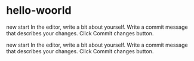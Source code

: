 # hello-woorld
new start
In the editor, write a bit about yourself.
Write a commit message that describes your changes.
Click Commit changes button.

new start
In the editor, write a bit about yourself.
Write a commit message that describes your changes.
Click Commit changes button.
